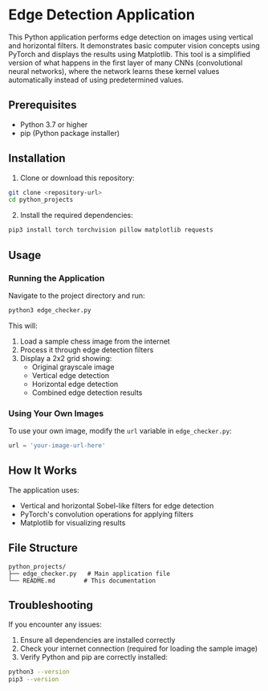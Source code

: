 # Edge Detection Application

This Python application performs edge detection on images using vertical and horizontal filters. It demonstrates basic computer vision concepts using PyTorch and displays the results using Matplotlib. This tool is a simplified version of what happens in the first layer of many CNNs (convolutional neural networks), where the network learns these kernel values automatically instead of using predetermined values.

## Prerequisites

- Python 3.7 or higher
- pip (Python package installer)

## Installation

1. Clone or download this repository:
```bash
git clone <repository-url>
cd python_projects
```

2. Install the required dependencies:
```bash
pip3 install torch torchvision pillow matplotlib requests
```

## Usage

### Running the Application

Navigate to the project directory and run:
```bash
python3 edge_checker.py
```

This will:
1. Load a sample chess image from the internet
2. Process it through edge detection filters
3. Display a 2x2 grid showing:
   - Original grayscale image
   - Vertical edge detection
   - Horizontal edge detection
   - Combined edge detection results

### Using Your Own Images

To use your own image, modify the `url` variable in `edge_checker.py`:
```python
url = 'your-image-url-here'
```

## How It Works

The application uses:
- Vertical and horizontal Sobel-like filters for edge detection
- PyTorch's convolution operations for applying filters
- Matplotlib for visualizing results

## File Structure

```
python_projects/
├── edge_checker.py   # Main application file
└── README.md        # This documentation
```

## Troubleshooting

If you encounter any issues:
1. Ensure all dependencies are installed correctly
2. Check your internet connection (required for loading the sample image)
3. Verify Python and pip are correctly installed:
```bash
python3 --version
pip3 --version
```
